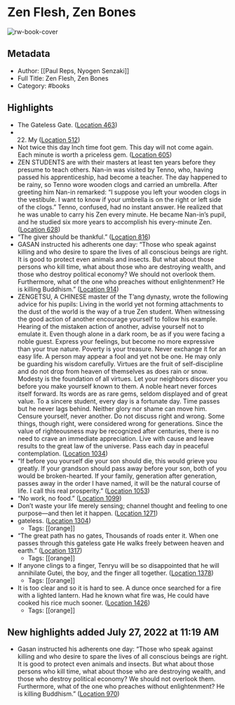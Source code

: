 # Zen Flesh, Zen Bones

![rw-book-cover](https://images-na.ssl-images-amazon.com/images/I/51TNVdWhe0L._SL200_.jpg)

## Metadata
- Author: [[Paul Reps, Nyogen Senzaki]]
- Full Title: Zen Flesh, Zen Bones
- Category: #books

## Highlights
- The Gateless Gate. ([Location 463](https://readwise.io/to_kindle?action=open&asin=B07D1PP23J&location=463))
- 22. My ([Location 512](https://readwise.io/to_kindle?action=open&asin=B07D1PP23J&location=512))
- Not twice this day Inch time foot gem. This day will not come again. Each minute is worth a priceless gem. ([Location 605](https://readwise.io/to_kindle?action=open&asin=B07D1PP23J&location=605))
- ZEN STUDENTS are with their masters at least ten years before they presume to teach others. Nan-in was visited by Tenno, who, having passed his apprenticeship, had become a teacher. The day happened to be rainy, so Tenno wore wooden clogs and carried an umbrella. After greeting him Nan-in remarked: “I suppose you left your wooden clogs in the vestibule. I want to know if your umbrella is on the right or left side of the clogs.” Tenno, confused, had no instant answer. He realized that he was unable to carry his Zen every minute. He became Nan-in’s pupil, and he studied six more years to accomplish his every-minute Zen. ([Location 628](https://readwise.io/to_kindle?action=open&asin=B07D1PP23J&location=628))
- “The giver should be thankful.” ([Location 816](https://readwise.io/to_kindle?action=open&asin=B07D1PP23J&location=816))
- GASAN instructed his adherents one day: “Those who speak against killing and who desire to spare the lives of all conscious beings are right. It is good to protect even animals and insects. But what about those persons who kill time, what about those who are destroying wealth, and those who destroy political economy? We should not overlook them. Furthermore, what of the one who preaches without enlightenment? He is killing Buddhism.” ([Location 914](https://readwise.io/to_kindle?action=open&asin=B07D1PP23J&location=914))
- ZENGETSU, A CHINESE master of the T’ang dynasty, wrote the following advice for his pupils: Living in the world yet not forming attachments to the dust of the world is the way of a true Zen student. When witnessing the good action of another encourage yourself to follow his example. Hearing of the mistaken action of another, advise yourself not to emulate it. Even though alone in a dark room, be as if you were facing a noble guest. Express your feelings, but become no more expressive than your true nature. Poverty is your treasure. Never exchange it for an easy life. A person may appear a fool and yet not be one. He may only be guarding his wisdom carefully. Virtues are the fruit of self-discipline and do not drop from heaven of themselves as does rain or snow. Modesty is the foundation of all virtues. Let your neighbors discover you before you make yourself known to them. A noble heart never forces itself forward. Its words are as rare gems, seldom displayed and of great value. To a sincere student, every day is a fortunate day. Time passes but he never lags behind. Neither glory nor shame can move him. Censure yourself, never another. Do not discuss right and wrong. Some things, though right, were considered wrong for generations. Since the value of righteousness may be recognized after centuries, there is no need to crave an immediate appreciation. Live with cause and leave results to the great law of the universe. Pass each day in peaceful contemplation. ([Location 1034](https://readwise.io/to_kindle?action=open&asin=B07D1PP23J&location=1034))
- “If before you yourself die your son should die, this would grieve you greatly. If your grandson should pass away before your son, both of you would be broken-hearted. If your family, generation after generation, passes away in the order I have named, it will be the natural course of life. I call this real prosperity.” ([Location 1053](https://readwise.io/to_kindle?action=open&asin=B07D1PP23J&location=1053))
- “No work, no food.” ([Location 1099](https://readwise.io/to_kindle?action=open&asin=B07D1PP23J&location=1099))
- Don’t waste your life merely sensing; channel thought and feeling to one purpose—and then let it happen. ([Location 1271](https://readwise.io/to_kindle?action=open&asin=B07D1PP23J&location=1271))
- gateless. ([Location 1304](https://readwise.io/to_kindle?action=open&asin=B07D1PP23J&location=1304))
    - Tags: [[orange]] 
- “The great path has no gates, Thousands of roads enter it. When one passes through this gateless gate He walks freely between heaven and earth.” ([Location 1317](https://readwise.io/to_kindle?action=open&asin=B07D1PP23J&location=1317))
    - Tags: [[orange]] 
- If anyone clings to a finger, Tenryu will be so disappointed that he will annihilate Gutei, the boy, and the finger all together. ([Location 1378](https://readwise.io/to_kindle?action=open&asin=B07D1PP23J&location=1378))
    - Tags: [[orange]] 
- It is too clear and so it is hard to see. A dunce once searched for a fire with a lighted lantern. Had he known what fire was, He could have cooked his rice much sooner. ([Location 1426](https://readwise.io/to_kindle?action=open&asin=B07D1PP23J&location=1426))
    - Tags: [[orange]] 
## New highlights added July 27, 2022 at 11:19 AM
- Gasan instructed his adherents one day: “Those who speak against killing and who desire to spare the lives of all conscious beings are right. It is good to protect even animals and insects. But what about those persons who kill time, what about those who are destroying wealth, and those who destroy political economy? We should not overlook them. Furthermore, what of the one who preaches without enlightenment? He is killing Buddhism.” ([Location 970](https://readwise.io/to_kindle?action=open&asin=B07D1PP23J&location=970))
